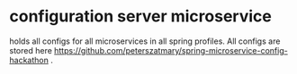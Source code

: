 # configuration  server microservice

holds all configs for all microservices in all spring profiles.
All configs are stored here https://github.com/peterszatmary/spring-microservice-config-hackathon .


